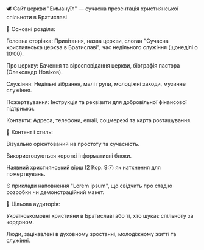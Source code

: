 🕊 Сайт церкви "Еммануїл" — сучасна презентація християнської спільноти в Братиславі

🔹 Основні розділи:

Головна сторінка: Привітання, назва церкви, слоган "Сучасна християнська церква в Братиславі", час недільного служіння (щонеділі о 10:00).

Про церкву: Бачення та віросповідання церкви, біографія пастора (Олександр Новіков).

Служіння: Недільні зібрання, малі групи, молодіжні заходи, музичне служіння.

Пожертвування: Інструкція та реквізити для добровільної фінансової підтримки.

Контакти: Адреса, телефони, email, соцмережі та карта розташування.

🔹 Контент і стиль:

Візуально орієнтований на простоту та сучасність.

Використовуються короткі інформативні блоки.

Наявний християнський вірш (2 Кор. 9:7) як натхнення для пожертвувань.

Є приклади наповнення "Lorem ipsum", що свідчить про стадію розробки чи демонстраційний макет.

🔹 Цільова аудиторія:

Українськомовні християни в Братиславі або ті, хто шукає спільноту за кордоном.

Люди, зацікавлені в духовному зростанні, молодіжному житті та служінні.

